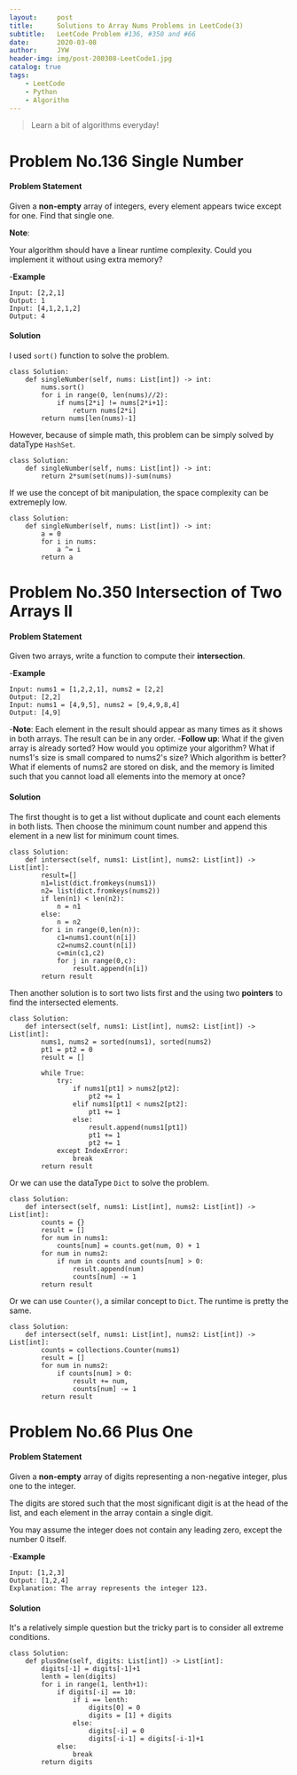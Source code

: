 ```yaml
---
layout:     post
title:      Solutions to Array Nums Problems in LeetCode(3)
subtitle:   LeetCode Problem #136, #350 and #66
date:       2020-03-08
author:     JYW
header-img: img/post-200308-LeetCode1.jpg
catalog: true
tags:
    - LeetCode
    - Python
    - Algorithm
---
```


>Learn a bit of algorithms everyday!

# Problem No.136 Single Number

#### Problem Statement

Given a **non-empty** array of integers, every element appears twice except for one. Find that single one.

**Note**:

Your algorithm should have a linear runtime complexity. Could you implement it without using extra memory?

-**Example**
```
Input: [2,2,1]
Output: 1
Input: [4,1,2,1,2]
Output: 4
```

#### Solution

I used `sort()` function to solve the problem.
```
class Solution:
    def singleNumber(self, nums: List[int]) -> int:
        nums.sort()
        for i in range(0, len(nums)//2):
            if nums[2*i] != nums[2*i+1]:
                return nums[2*i]
        return nums[len(nums)-1]
``` 
However, because of simple math, this problem can be simply solved by dataType `HashSet`.
```
class Solution:
    def singleNumber(self, nums: List[int]) -> int:
        return 2*sum(set(nums))-sum(nums)
```
If we use the concept of bit manipulation, the space complexity can be extremeply low.
```
class Solution:
    def singleNumber(self, nums: List[int]) -> int:
        a = 0
        for i in nums:
            a ^= i
        return a
```

# Problem No.350 Intersection of Two Arrays II

#### Problem Statement

Given two arrays, write a function to compute their **intersection**.

-**Example**
```
Input: nums1 = [1,2,2,1], nums2 = [2,2]
Output: [2,2]
Input: nums1 = [4,9,5], nums2 = [9,4,9,8,4]
Output: [4,9]
```
-**Note**:
Each element in the result should appear as many times as it shows in both arrays.
The result can be in any order.
-**Follow up**:
What if the given array is already sorted? How would you optimize your algorithm?
What if nums1's size is small compared to nums2's size? Which algorithm is better?
What if elements of nums2 are stored on disk, and the memory is limited such that you cannot load all elements into the memory at once?

#### Solution

The first thought is to get a list without duplicate and count each elements in both lists. Then choose the minimum count number and append this element in a new list for minimum count times.
```
class Solution:
    def intersect(self, nums1: List[int], nums2: List[int]) -> List[int]:
        result=[]
        n1=list(dict.fromkeys(nums1))
        n2= list(dict.fromkeys(nums2))
        if len(n1) < len(n2):
            n = n1
        else:
            n = n2
        for i in range(0,len(n)):
            c1=nums1.count(n[i])
            c2=nums2.count(n[i])
            c=min(c1,c2)
            for j in range(0,c):
                result.append(n[i])
        return result
``` 
Then another solution is to sort two lists first and the using two **pointers** to find the intersected elements.
```
class Solution:
    def intersect(self, nums1: List[int], nums2: List[int]) -> List[int]:
        nums1, nums2 = sorted(nums1), sorted(nums2)
        pt1 = pt2 = 0
        result = []

        while True:
            try:
                if nums1[pt1] > nums2[pt2]:
                    pt2 += 1
                elif nums1[pt1] < nums2[pt2]:
                    pt1 += 1
                else:
                    result.append(nums1[pt1])
                    pt1 += 1
                    pt2 += 1
            except IndexError:
                break
        return result
```
Or we can use the dataType `Dict` to solve the problem.
```
class Solution:
    def intersect(self, nums1: List[int], nums2: List[int]) -> List[int]:
        counts = {}
        result = []
        for num in nums1:
            counts[num] = counts.get(num, 0) + 1
        for num in nums2:
            if num in counts and counts[num] > 0:
                result.append(num)
                counts[num] -= 1
        return result
```
Or we can use `Counter()`, a similar concept to `Dict`. The runtime is pretty the same.
```
class Solution:
    def intersect(self, nums1: List[int], nums2: List[int]) -> List[int]:
        counts = collections.Counter(nums1)
        result = []
        for num in nums2:
            if counts[num] > 0:
                result += num,
                counts[num] -= 1
        return result
```

# Problem No.66 Plus One

#### Problem Statement

Given a **non-empty** array of digits representing a non-negative integer, plus one to the integer.

The digits are stored such that the most significant digit is at the head of the list, and each element in the array contain a single digit.

You may assume the integer does not contain any leading zero, except the number 0 itself.

-**Example**
```
Input: [1,2,3]
Output: [1,2,4]
Explanation: The array represents the integer 123.
```

#### Solution

It's a relatively simple question but the tricky part is to consider all extreme conditions.
```
class Solution:
    def plusOne(self, digits: List[int]) -> List[int]:
        digits[-1] = digits[-1]+1
        lenth = len(digits)
        for i in range(1, lenth+1):
            if digits[-i] == 10:
                if i == lenth:
                    digits[0] = 0
                    digits = [1] + digits
                else:
                    digits[-i] = 0
                    digits[-i-1] = digits[-i-1]+1
            else:
                break
        return digits
```